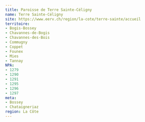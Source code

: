 ```yaml
---
title: Paroisse de Terre Sainte-Céligny
name: Terre Sainte-Céligny
site: https://www.eerv.ch/region/la-cote/terre-sainte/accueil
territoire:
- Bogis-Bossey
- Chavannes-de-Bogis
- Chavannes-des-Bois
- Commugny
- Coppet
- Founex
- Mies
- Tannay
NPA:
- 1279
- 1290
- 1291
- 1295
- 1296
- 1297
meta:
- Bossey
- Chataigneriaz
region: La Côte
---
```

